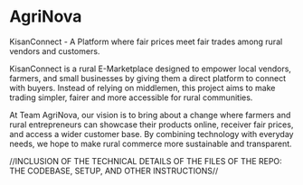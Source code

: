 # AgriNova
KisanConnect - A Platform where fair prices meet fair trades among rural vendors and customers.

KisanConnect is a rural E-Marketplace designed to empower local vendors, farmers, and small businesses by giving them a direct platform to connect with buyers. Instead of relying on middlemen, this project aims to make trading simpler, fairer and more accessible for rural communities.

At Team AgriNova, our vision is to bring about a change where farmers and rural entrepreneurs can showcase their products online, receiver fair prices, and access a wider customer base. By combining technology with everyday needs, we hope to make rural commerce more sustainable and transparent.

//INCLUSION OF THE TECHNICAL DETAILS OF THE FILES OF THE REPO:
THE CODEBASE, SETUP, AND OTHER INSTRUCTIONS//

